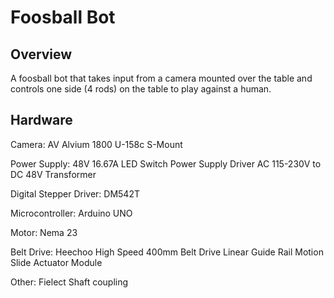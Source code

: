 # Foosball Bot

## Overview

A foosball bot that takes input from a camera mounted over the table and controls one side (4 rods) on the table to play against a human.

## Hardware

Camera: AV Alvium 1800 U-158c S-Mount

Power Supply: 48V 16.67A LED Switch Power Supply Driver AC 115-230V to DC 48V Transformer

Digital Stepper Driver: DM542T

Microcontroller: Arduino UNO

Motor: Nema 23 

Belt Drive: Heechoo High Speed 400mm Belt Drive Linear Guide Rail Motion Slide Actuator Module

Other: Fielect Shaft coupling
